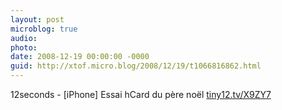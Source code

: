 ```yaml
---
layout: post
microblog: true
audio: 
photo: 
date: 2008-12-19 00:00:00 -0000
guid: http://xtof.micro.blog/2008/12/19/t1066816862.html
---
```

12seconds - [iPhone] Essai hCard du père noël [tiny12.tv/X9ZY7](http://tiny12.tv/X9ZY7)
